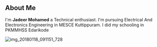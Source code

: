 ## About Me 
I'm **Jadeer Mohamed** a Technical enthusiast. I'm pursuing Electrical And Electronics Engineering in MESCE Kuttippuram. I did my schooling in PKMMHSS Edarikode

![img_20180118_091151_728](https://user-images.githubusercontent.com/35551527/35079805-b5132cd2-fc2f-11e7-8196-ce3ccc416e42.jpg)
